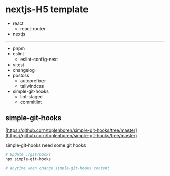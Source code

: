 # nextjs-H5 template

- react
  - react-router
- nextjs

---

- pnpm
- eslint
  - eslint-config-next
- vitest
- changelog
- postcss
  - autoprefixer
  - tailwindcss
- simple-git-hooks
  - lint-staged
  - commitlint

## simple-git-hooks

[https://github.com/toplenboren/simple-git-hooks/tree/master](https://github.com/toplenboren/simple-git-hooks/tree/master)

simple-git-hooks need some git hooks

```bash
# Update ./git/hooks
npx simple-git-hooks

# anytime when change simple-git-hooks content
```
